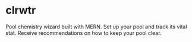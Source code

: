 # clrwtr
Pool chemistry wizard built with MERN. Set up your pool and track its vital stat. Receive recommendations on how to keep your pool clear.
